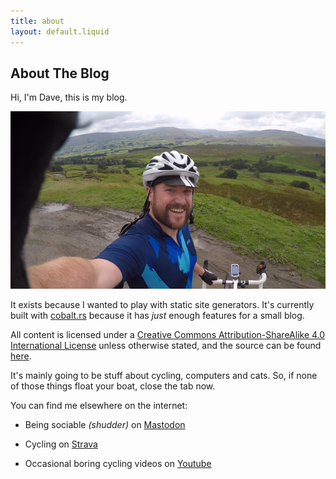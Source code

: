 ```yaml
---
title: about
layout: default.liquid
---
```


## About The Blog

Hi, I'm Dave, this is my blog.

![A picture of a numpty up a hill.](/assets/img/mug.png)

It exists because I wanted to play with static site generators. It's currently built with [cobalt.rs](https://cobalt-org.github.io/) because it has *just* enough features for a small blog.

All content is licensed under a [Creative Commons Attribution-ShareAlike 4.0 International License](https://creativecommons.org/licenses/by-sa/4.0/) unless otherwise stated, and the source can be found [here](https://github.com/theoriginalbigbaddave/itsdave).

It's mainly going to be stuff about cycling, computers and cats. So, if none of those things float your boat, close the tab now.

You can find me elsewhere on the internet:

+ Being sociable *(shudder)* on [Mastodon](https://mastodon.social/@ninjaguardsheep)

+ Cycling on [Strava](https://www.strava.com/athletes/6001450)

+ Occasional boring cycling videos on [Youtube](https://www.youtube.com/channel/UCIBF_vjZRcAmMdVKIFFIXDg)
